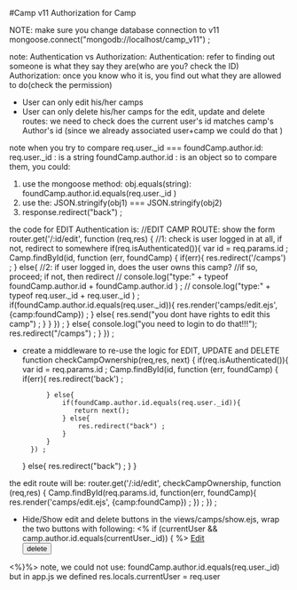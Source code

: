 #Camp v11 Authorization for Camp

NOTE: make sure you change database connection to v11
mongoose.connect("mongodb://localhost/camp_v11") ;


note: Authentication vs Authorization:
Authentication: refer to finding out someone is what they say they are(who are you? check the ID)
Authorization: once you know who it is, you find out what they are allowed to do(check the permission)

* User can only edit his/her camps
* User can only delete his/her camps
for the edit, update and delete routes: we need to check 
does the current user's id matches camp's Author's id
(since we already associated user+camp we could do that )

note when you try to compare  req.user._id === foundCamp.author.id:
req.user._id : is a string
foundCamp.author.id : is an object
so to compare them, you could:
1) use the mongoose method: obj.equals(string):
foundCamp.author.id.equals(req.user._id )
2) use the:  JSON.stringify(obj1) === JSON.stringify(obj2)
3) response.redirect("back") ; 

the code for EDIT Authentication is:
//EDIT CAMP ROUTE: show the form
router.get('/:id/edit', function (req,res) {
    //1: check is user logged in at all, if not, redirect to somewhere
    if(req.isAuthenticated()){
        var id = req.params.id ;
        Camp.findById(id, function (err, foundCamp) {
            if(err){
                res.redirect('/camps') ;
            } else{
                //2: if user logged in, does the user owns this camp? //if so, proceed; if not, then redirect
                // console.log("type:" + typeof foundCamp.author.id  + foundCamp.author.id ) ;
                // console.log("type:" + typeof req.user._id  + req.user._id ) ;
                if(foundCamp.author.id.equals(req.user._id)){
                    res.render('camps/edit.ejs', {camp:foundCamp}) ;
                } else{
                    res.send("you dont have rights to edit this camp") ;
                }
            }
        }) ;
    } else{
        console.log("you need to login to do that!!!");
        res.redirect("/camps") ;
    }
}) ;

* create a middleware to re-use the logic for EDIT, UPDATE and DELETE
function checkCampOwnership(req,res, next) {
    if(req.isAuthenticated()){
        var id = req.params.id ;
        Camp.findById(id, function (err, foundCamp) {
            if(err){
                res.redirect('back') ;

            } else{
                if(foundCamp.author.id.equals(req.user._id)){
                   return next();
                } else{
                    res.redirect("back") ;
                }
            }
        }) ;
    } else{
        res.redirect("back") ;
    }
}

the edit route will be:
router.get('/:id/edit', checkCampOwnership, function (req,res) {
    Camp.findById(req.params.id, function(err, foundCamp){
        res.render('camps/edit.ejs', {camp:foundCamp}) ;
    }) ; 
}) ;

* Hide/Show edit and delete buttons
in the views/camps/show.ejs, wrap the two buttons with following: 
<% if (currentUser && camp.author.id.equals(currentUser._id)) { %>
    <a class="btn btn-warning" href="/camps/<%=camp._id%>/edit" role="button">Edit</a>
    <form id="delete-form" action="/camps/<%=camp._id%>?_method=delete" method="post">
        <button class="btn btn-danger"> delete</button>
    </form>
<%}%>
note, we could not use: foundCamp.author.id.equals(req.user._id)
but in app.js we defined res.locals.currentUser = req.user
